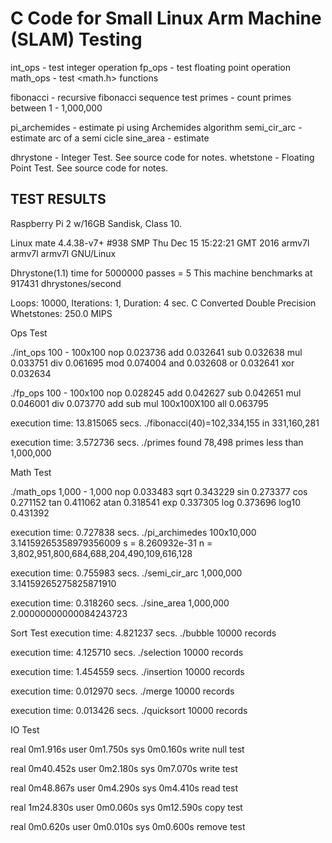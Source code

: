# C Code for Small Linux Arm Machine (SLAM) Testing

int_ops  - test integer operation
fp_ops   - test floating point operation
math_ops - test <math.h> functions

fibonacci   - recursive fibonacci sequence test
primes      - count primes between 1 - 1,000,000

pi_archemides   - estimate pi using Archemides algorithm
semi_cir_arc    - estimate arc of a semi cicle
sine_area       - estimate

dhrystone       - Integer Test. See source code for notes.
whetstone       - Floating Point Test. See source code for notes.


## TEST RESULTS
Raspberry Pi 2 w/16GB Sandisk, Class 10.

Linux mate 4.4.38-v7+ #938 SMP Thu Dec 15 15:22:21 GMT 2016 armv7l armv7l armv7l GNU/Linux

Dhrystone(1.1) time for 5000000 passes = 5
This machine benchmarks at 917431 dhrystones/second

Loops: 10000, Iterations: 1, Duration: 4 sec.
C Converted Double Precision Whetstones: 250.0 MIPS

Ops Test

./int_ops	100 - 100x100
nop	0.023736
add	0.032641
sub	0.032638
mul	0.033751
div	0.061695
mod	0.074004
and	0.032608
or	0.032641
xor	0.032634

./fp_ops	100 - 100x100
nop	0.028245
add	0.042627
sub	0.042651
mul	0.046001
div	0.073770
add sub mul	100x100X100
all	0.063795

execution time: 13.815065 secs.	./fibonacci(40)=102,334,155 in 331,160,281

execution time: 3.572736 secs.	./primes found 78,498 primes less than 1,000,000

Math Test

./math_ops	1,000 - 1,000
nop	0.033483
sqrt	0.343229
sin	0.273377
cos	0.271152
tan	0.411062
atan	0.318541
exp	0.337305
log	0.373696
log10	0.431392

execution time: 0.727838 secs.	./pi_archimedes	100x10,000	3.14159265358979356009
s = 8.260932e-31
n = 3,802,951,800,684,688,204,490,109,616,128

execution time: 0.755983 secs.	./semi_cir_arc	1,000,000	3.14159265275825871910

execution time: 0.318260 secs.	./sine_area	1,000,000	2.00000000000084243723

Sort Test
execution time: 4.821237 secs.	./bubble 10000 records

execution time: 4.125710 secs.	./selection 10000 records

execution time: 1.454559 secs.	./insertion 10000 records

execution time: 0.012970 secs.	./merge 10000 records

execution time: 0.013426 secs.	./quicksort 10000 records

IO Test

real	0m1.916s
user	0m1.750s
sys	0m0.160s
write null test

real	0m40.452s
user	0m2.180s
sys	0m7.070s
write test

real	0m48.867s
user	0m4.290s
sys	0m4.410s
read test

real	1m24.830s
user	0m0.060s
sys	0m12.590s
copy test

real	0m0.620s
user	0m0.010s
sys	0m0.600s
remove test
